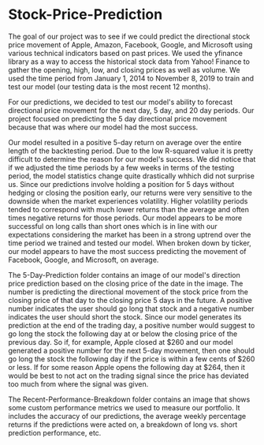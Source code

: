 # Stock-Price-Prediction

The goal of our project was to see if we could predict the directional stock price movement of Apple, Amazon, Facebook, Google, and Microsoft using various technical indicators based on past prices.  We used the yfinance library as a way to access the historical stock data from Yahoo! Finance to gather the opening, high, low, and closing prices as well as volume.  We used the time period from January 1, 2014 to November 8, 2019 to train and test our model (our testing data is the most recent 12 months).

For our predictions, we decided to test our model's ability to forecast directional price movement for the next day, 5 day, and 20 day periods.  Our project focused on predicting the 5 day directional price movement because that was where our model had the most success.   

Our model resulted in a positive 5-day return on average over the entire length of the backtesting period.  Due to the low R-squared value it is pretty difficult to determine the reason for our model's success.  We did notice that if we adjusted the time periods by a few weeks in terms of the testing period, the model statistics change quite drastically whhich did not surprise us.  Since our predictions involve holding a position for 5 days without hedging or closing the position early, our returns were very sensitive to the downside when the market experiences volatility.  Higher volatility periods tended to correspond with much lower returns than the average and often times negative returns for those periods.  Our model appears to be more successful on long calls than short ones which is in line with our expectations considering the market has been in a strong uptrend over the time period we trained and tested our model.  When broken down by ticker, our model appears to have the most success predicting the movement of Facebook, Google, and Microsoft, on average.

The 5-Day-Prediction folder contains an image of our model's direction price prediction based on the closing price of the date in the image.  The number is predicting the directional movement of the stock price from the closing price of that day to the closing price 5 days in the future.  A positive number indicates the user should go long that stock and a negative number indicates the user should short the stock.  Since our model generates its prediction at the end of the trading day, a positive number would suggest to go long the stock the following day at or below the closing price of the previous day.  So if, for example, Apple closed at $260 and our model generated a positive number for the next 5-day movement, then one should go long the stock the following day if the price is within a few cents of $260 or less.  If for some reason Apple opens the following day at $264, then it would be best to not act on the trading signal since the price has deviated too much from where the signal was given.

The Recent-Performance-Breakdown folder contains an image that shows some custom performance metrics we used to measure our portfolio.  It includes the accuracy of our predictions, the average weekly percentage returns if the predictions were acted on, a breakdown of long vs. short prediction performance, etc.

